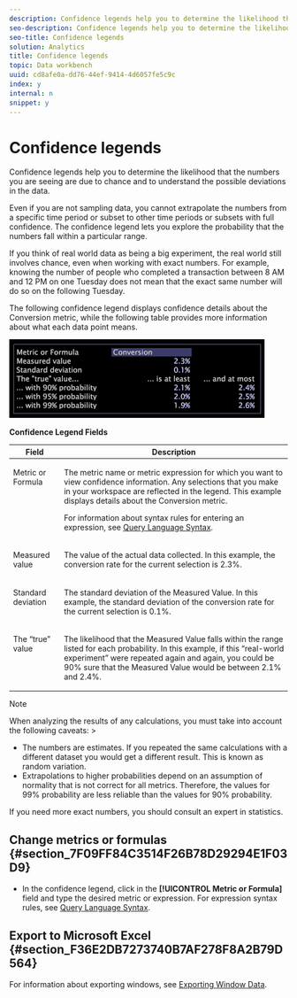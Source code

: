 ```yaml
---
description: Confidence legends help you to determine the likelihood that the numbers you are seeing are due to chance and to understand the possible deviations in the data.
seo-description: Confidence legends help you to determine the likelihood that the numbers you are seeing are due to chance and to understand the possible deviations in the data.
seo-title: Confidence legends
solution: Analytics
title: Confidence legends
topic: Data workbench
uuid: cd8afe0a-dd76-44ef-9414-4d6057fe5c9c
index: y
internal: n
snippet: y
---
```


# Confidence legends

Confidence legends help you to determine the likelihood that the numbers you are seeing are due to chance and to understand the possible deviations in the data.

 Even if you are not sampling data, you cannot extrapolate the numbers from a specific time period or subset to other time periods or subsets with full confidence. The confidence legend lets you explore the probability that the numbers fall within a particular range.

If you think of real world data as being a big experiment, the real world still involves chance, even when working with exact numbers. For example, knowing the number of people who completed a transaction between 8 AM and 12 PM on one Tuesday does not mean that the exact same number will do so on the following Tuesday.

The following confidence legend displays confidence details about the Conversion metric, while the following table provides more information about what each data point means.

![](assets/lgd_ConfidenceLegend.png)

<table id="table_387F22C7EF4E4DE9AD810D3D9204676F"> 
 <desc> 
  <b>Confidence Legend Fields </b> 
 </desc> 
 <thead> 
  <tr valign="top"> 
   <th colname="col1" class="entry"> Field </th> 
   <th colname="col2" class="entry"> Description </th> 
  </tr> 
 </thead>
 <tbody> 
  <tr valign="top"> 
   <td colname="col1"> <p>Metric or Formula </p> </td> 
   <td colname="col2"> <p>The metric name or metric expression for which you want to view confidence information. Any selections that you make in your workspace are reflected in the legend. This example displays details about the Conversion metric. </p> <p>For information about syntax rules for entering an expression, see <a href="../../c_qry_lang_syntx/c_qry_lang_syntx.md#concept_15D1D3F5164A47D49468C5ACB7299D9F" format="dita" scope="local"> Query Language Syntax</a>. </p> </td> 
  </tr> 
  <tr valign="top"> 
   <td colname="col1"> <p>Measured value </p> </td> 
   <td colname="col2"> <p>The value of the actual data collected. In this example, the conversion rate for the current selection is 2.3%. </p> </td> 
  </tr> 
  <tr valign="top"> 
   <td colname="col1"> <p>Standard deviation </p> </td> 
   <td colname="col2"> <p>The standard deviation of the Measured Value. In this example, the standard deviation of the conversion rate for the current selection is 0.1%. </p> </td> 
  </tr> 
  <tr valign="top"> 
   <td colname="col1"> <p>The “true” value </p> </td> 
   <td colname="col2"> <p>The likelihood that the Measured Value falls within the range listed for each probability. In this example, if this “real-world experiment” were repeated again and again, you could be 90% sure that the Measured Value would be between 2.1% and 2.4%. </p> </td> 
  </tr> 
 </tbody> 
</table>

>[!NOTE]
>
>When analyzing the results of any calculations, you must take into account the following caveats: >
>* The numbers are estimates. If you repeated the same calculations with a different dataset you would get a different result. This is known as random variation. 
>* Extrapolations to higher probabilities depend on an assumption of normality that is not correct for all metrics. Therefore, the values for 99% probability are less reliable than the values for 90% probability. 
>
>If you need more exact numbers, you should consult an expert in statistics.

## Change metrics or formulas {#section_7F09FF84C3514F26B78D29294E1F03D9}

* In the confidence legend, click in the **[!UICONTROL Metric or Formula]** field and type the desired metric or expression. For expression syntax rules, see [Query Language Syntax](../../c_qry_lang_syntx/c_qry_lang_syntx.md#concept_15D1D3F5164A47D49468C5ACB7299D9F).

## Export to Microsoft Excel {#section_F36E2DB7273740B7AF278F8A2B79D564}

For information about exporting windows, see [Exporting Window Data](../../c_get_started/c_wk_win_wksp/c_exp_win_data.md#concept_8DF61D64ED434CC5A499023C44197349). 
